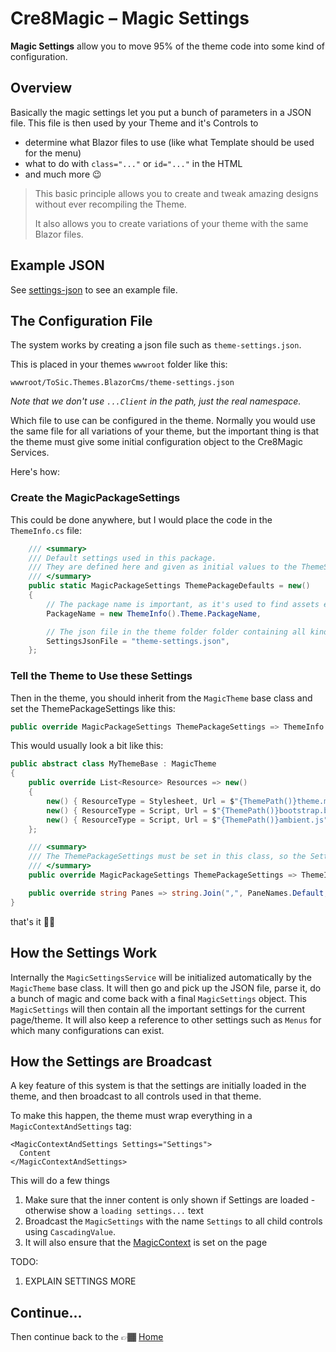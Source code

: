 # Cre8Magic – Magic Settings

**Magic Settings** allow you to move 95% of the theme code into some kind of configuration. 

## Overview

Basically the magic settings let you put a bunch of parameters in a JSON file.
This file is then used by your Theme and it's Controls to 

* determine what Blazor files to use (like what Template should be used for the menu)
* what to do with `class="..."` or `id="..."` in the HTML
* and much more 😉

> This basic principle allows you to create and tweak amazing designs
> without ever recompiling the Theme.
> 
> It also allows you to create variations of your theme with the same Blazor files.

## Example JSON

See [settings-json](./settings-json.md) to see an example file. 

## The Configuration File

The system works by creating a json file such as `theme-settings.json`.

This is placed in your themes `wwwroot` folder like this:

`wwwroot/ToSic.Themes.BlazorCms/theme-settings.json`

_Note that we don't use `...Client` in the path, just the real namespace._

Which file to use can be configured in the theme. 
Normally you would use the same file for all variations of your theme, but the important thing is that the theme
must give some initial configuration object to the Cre8Magic Services. 

Here's how:

### Create the MagicPackageSettings

This could be done anywhere, but I would place the code in the `ThemeInfo.cs` file:

```c#
    /// <summary>
    /// Default settings used in this package.
    /// They are defined here and given as initial values to the ThemeSettingsService in the Default Razor file.
    /// </summary>
    public static MagicPackageSettings ThemePackageDefaults = new()
    {
        // The package name is important, as it's used to find assets etc.
        PackageName = new ThemeInfo().Theme.PackageName,

        // The json file in the theme folder folder containing all kinds of settings etc.
        SettingsJsonFile = "theme-settings.json",
    };
```

### Tell the Theme to Use these Settings

Then in the theme, you should inherit from the `MagicTheme` base class and set the ThemePackageSettings like this:

```c#
public override MagicPackageSettings ThemePackageSettings => ThemeInfo.ThemePackageDefaults;
```

This would usually look a bit like this:

```c#
public abstract class MyThemeBase : MagicTheme
{
    public override List<Resource> Resources => new()
    {
        new() { ResourceType = Stylesheet, Url = $"{ThemePath()}theme.min.css" },       // Bootstrap generated with Sass/Webpack
        new() { ResourceType = Script, Url = $"{ThemePath()}bootstrap.bundle.min.js" }, // Bootstrap JS
        new() { ResourceType = Script, Url = $"{ThemePath()}ambient.js", },             // Ambient JS for page Up-button etc.
    };

    /// <summary>
    /// The ThemePackageSettings must be set in this class, so the Settings initializer can pick it up.
    /// </summary>
    public override MagicPackageSettings ThemePackageSettings => ThemeInfo.ThemePackageDefaults;

    public override string Panes => string.Join(",", PaneNames.Default, PaneNameHeader);
}
```

that's it ✌🏽

## How the Settings Work

Internally the `MagicSettingsService` will be initialized automatically by the `MagicTheme` base class. 
It will then go and pick up the JSON file, parse it, do a bunch of magic and come back with a final `MagicSettings` object.
This `MagicSettings` will then contain all the important settings for the current page/theme.
It will also keep a reference to other settings such as `Menus` for which many configurations can exist. 

## How the Settings are Broadcast

A key feature of this system is that the settings are initially loaded in the theme, 
and then broadcast to all controls used in that theme. 

To make this happen, the theme must wrap everything in a `MagicContextAndSettings` tag:

```razor
<MagicContextAndSettings Settings="Settings">
  Content
</MagicContextAndSettings>
```

This will do a few things

1. Make sure that the inner content is only shown if Settings are loaded - otherwise show a `loading settings...` text
1. Broadcast the `MagicSettings` with the name `Settings` to all child controls using `CascadingValue`.
1. It will also ensure that the [MagicContext](./magic-context.md) is set on the page

TODO:
1. EXPLAIN SETTINGS MORE

## Continue...

Then continue back to the 👉🏾 [Home](../readme.md)